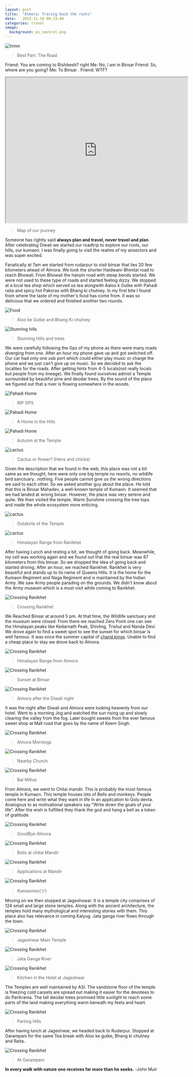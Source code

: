 ```yaml
---
layout: post
title:  "Almora: Tracing back the roots"
date:   2015-11-18 00:23:40
categories: travel
image:
  background: ps_neutral.png
---
```


<img src="http://i.imgur.com/gYWfPjR.jpg" alt="hmm">

>Best Part: The Road

Friend: You are coming to Rishikesh? right
Me: No, I am in Binsar
Friend: So, where are you going?
Me: To Binsar .
Friend: WTF?

<iframe src="https://www.google.com/maps/d/embed?mid=zzaMbFu8Ofc4.kaiF_LEkusIQ" width="600" height="480"></iframe>

>Map of our journey

Someone has rightly said **always plan and travel, never travel and plan**. After celebrating Diwali we started our roadtrip to explore our roots, our hills, our kumaon. I was finally going to visit the realms of my ansectors and was super excited. 

Fanatically at 7am we started from rudarpur to visit binsar that lies 20 few kilometers ahead of Almora. We took the shorter Haldwani-Bhimtal road to reach Bhowali. From Bhowali the hairpin road with steep bends started. We were not used to these type of roads and started feeling dizzy. We stopped at a local tea shop which served us tea alongwith Aaloo k Gutke with Pahadi raita and spicy hot Pakoras with Bhang ki chutney. In my first bite I found from where the taste of my mother's food has come from. It was so delicious that we ordered and finished another two rounds.

<img src="http://i.imgur.com/RiRhO8B.jpg" alt="Food">

>Aloo ke Gutke and Bhang Ki chutney

<img src="http://i.imgur.com/1pZfyuS.jpg" alt="Stunning hills">

>Stunning Hills and trees

We were carefully following the Gps of my phone as there were many roads diverging from one. After an hour my phone gave up and got switched off. Our car had only one usb port which could either play music or charge the phone and we just can't give up on music. So we decided to ask the localites for the roads. After getting hints from 4-5 locals(not really locals but people from my lineage). We finally found ourselves admist a Temple surrounded by beautiful pine and deodar trees. By the sound of the place we figured out that a river is flowing somewhere in the woods.

<img src="http://i.imgur.com/E99A3x3.jpg" alt="Pahadi Home">

>RIP GPS

<img src="http://i.imgur.com/y7uNaMj.jpg" alt="Pahadi Home">

>A Home in the Hills

<img src="http://i.imgur.com/qZRQMjG.jpg" alt="Pahadi Home">

>Autumn at the Temple

<img src="http://i.imgur.com/pZJjzLp.jpg" alt="cactus">

>Cactus or flower? (Hens and chicks)

Given the description that we found in the web, this place was not a bit same as we thought, here were only one big temple no resorts, no wildlife bird sanctuary.. nothing. Five people cannot give us the wrong directions we said to each other. So we asked another guy about the place. He told that this is Binsar Mahadev, a well-known temple of Kumaon. It seemed that we had landed at wrong binsar. However, the place was very serene and quite. We then visited the temple. Warm Sunshine crossing the tree tops and made the whole ecosystem more enticing. 

<img src="http://i.imgur.com/7LyWS1I.jpg" alt="cactus">

>Outskirts of the Temple

<img src="http://i.imgur.com/hBkRbJT.jpg" alt="cactus">

>Himalayan Range from Ranikhet

After having Lunch and resting a bit, we thought of going back. Meanwhile, my cell was working again and we found out that the real binsar was 87 kilometers from this binsar. So we dropped the idea of going back and started driving. After an hour, we reached Ranikhet. Ranikhet is very beautiful and stands up to its name of Queens Hills.    It is the home for the Kumaon Regiment and Naga Regiment and is maintained by the Indian Army. We saw Army people parading on the grounds. We didn't know about the Army museum which is a must visit while coming to Ranikhet.

<img src="http://i.imgur.com/wcjrbVU.jpg" alt="Crossing Ranikhet">

>Crossing Ranikhet

We Reached Binsar at around 5 pm. At that time, the Wildlife sanctuary and the museum were closed. From there we reached Zero Point one can see the Himalayan peaks like Kedarnath Peak, Shivling, Trishul and Nanda Devi.
We drove again to find a sweet spot to see the sunset for which binsar is well famous. It was once the summer capital of <a href="https://en.wikipedia.org/wiki/Chand_kings">chand kings</a>. Unable to find a cheap place to stay we drove back to Almora. 

<img src="http://i.imgur.com/XyAlg0u.jpg" alt="Crossing Ranikhet">

>Himalayan Range from Almora

<img src="http://i.imgur.com/lzBGAfp.jpg" alt="Crossing Ranikhet">

>Sunset at Binsar

<img src="http://i.imgur.com/nj277so.jpg" alt="Crossing Ranikhet">

>Almora after the Diwali night

It was the night after Diwali and Almora were looking heavenly from our hotel. Went to a morning Jog and watched the sun rising up and slowly clearing the valley from the fog. Later bought sweets from the ever famous sweet shop at Mall road that goes by the name of Keem Singh.

<img src="http://i.imgur.com/EpeGKJ7.jpg" alt="Crossing Ranikhet">

>Almora Mornings

<img src="http://i.imgur.com/CbbhwKT.jpg" alt="Crossing Ranikhet">

>Nearby Church

<img src="http://i.imgur.com/VnFijg6.jpg" alt="Crossing Ranikhet">

>Bal Mithai

From Almora, we went to Chitai mandir. This is probably the most famous temple in Kumaon. This temple houses lots of Bells and monkeys. People come here and write what they want in life in an application to Golu devta. Analogous to as motivational speakers say "Write down the goals of your life". After the wish is fulfilled they thank the god and hang a bell as a token of gratitude. 

<img src="http://i.imgur.com/UHvpRWD.jpg" alt="Crossing Ranikhet">

>GoodBye Almora

<img src="http://i.imgur.com/CPy5fdY.jpg" alt="Crossing Ranikhet">

>Bells at chitai Mandir

<img src="http://i.imgur.com/5OwTGm1.jpg" alt="Crossing Ranikhet">

>Applications at Mandir

<img src="http://i.imgur.com/fWqjJ7V.jpg" alt="Crossing Ranikhet">

>Kumaonies(ツ)

Moving on we then stopped at Jageshswar. It is a temple city comprises of 124 small and large stone temples. Along with the ancient architecture, the temples hold many mythological and interesting stories with them. This place also has relevance in coming Kalyug. Jata ganga river flows through the town. 

<img src="http://i.imgur.com/X4JARC3.jpg" alt="Crossing Ranikhet">

>Jageshwar Main Temple

<img src="http://i.imgur.com/sGWH9OU.jpg" alt="Crossing Ranikhet">

>Jata Ganga River

<img src="http://i.imgur.com/CZgH5AA.jpg" alt="Crossing Ranikhet">

>Kitchen in the Hotel at Jageshwar

The Temples are well maintained by ASI. The sandstone floor of the temple is freezing cold carpets are spread out making it easier for the devotees to do Parikrama. The tall deodar trees promised little sunlight to reach some parts of the land making everything warm beneath my feets and heart. 

<img src="http://i.imgur.com/vWxexgj.jpg" alt="Crossing Ranikhet">

>Parting Hills

After having lunch at Jageshwar, we headed back to Rudarpur. Stopped at Garampani for the same Tea break with Aloo ke gutke, Bhang ki chutney and Raita..

<img src="http://i.imgur.com/fGBIuBM.jpg" alt="Crossing Ranikhet">

>At Garampani

**In every walk with nature one receives far more than he seeks.**
-John Muir
